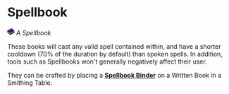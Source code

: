 # Spellbook

![Spellbook Icon](../../common/src/main/resources/assets/scriptor/textures/item/spellbook.png)
*A Spellbook*

These books will cast any valid spell contained within, and have a shorter
cooldown (70% of the duration by default) than spoken spells. In addition,
tools such as Spellbooks won't generally negatively affect their user.

They can be crafted by placing a **[Spellbook Binder](spellbook-binder.md)** on
a Written Book in a Smithing Table.